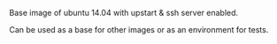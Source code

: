 Base image of ubuntu 14.04 with upstart & ssh server enabled.

Can be used as a base for other images or as an environment for tests.
